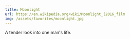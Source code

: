 ```yaml
---
title: Moonlight
url: https://en.wikipedia.org/wiki/Moonlight_(2016_film
img: /assets/favorites/moonlight.jpg
---
```


A tender look into one man's life.
